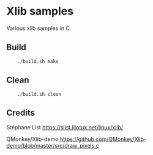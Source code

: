 # Xlib samples
Various xlib samples in C.

## Build
```console
    ./build.sh make
```
    
## Clean 
```console
    ./build.sh clean
```

## Credits 
Stéphane List
https://slist.lilotux.net/linux/xlib/

QMonkey/Xlib-demo
https://github.com/QMonkey/Xlib-demo/blob/master/src/draw_pixels.c
